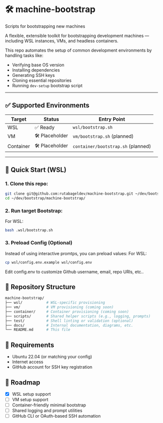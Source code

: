 # 🛠️ machine-bootstrap
Scripts for bootstrapping new machines

A flexible, extensible toolkit for bootstrapping development machines — including WSL instances, VMs, and headless containers.

This repo automates the setup of common development environments by handling tasks like:

- Verifying base OS version
- Installing dependencies
- Generating SSH keys
- Cloning essential repositories
- Running `dev-setup` bootstrap script

---

## ✅ Supported Environments

| Target      | Status         | Entry Point                        |
|-------------|----------------|-------------------------------------|
| WSL         | ✅ Ready       | `wsl/bootstrap.sh`                 |
| VM          | 🛠️ Placeholder | `vm/bootstrap.sh` (planned)        |
| Container   | 🛠️ Placeholder | `container/bootstrap.sh` (planned) |

---

## 🚀 Quick Start (WSL)

### 1. Clone this repo:
```bash
git clone git@github.com:rutabageldev/machine-bootstrap.git ~/dev/bootstrap/machine-bootstrap
cd ~/dev/bootstrap/machine-bootstrap/
```

### 2. Run target Bootstrap:
For WSL:
```bash
bash .wsl/bootstrap.sh
```

### 3. Preload Config (Optional)
Instead of using interactive promtps, you can preload values:
For WSL:
```bash
cp wsl/config.env.example wsl/config.env
```

Edit config.env to customize Github username, email, repo URls, etc..

## 📁 Repository Structure
```bash
machine-bootstrap/
├── wsl/           # WSL-specific provisioning
├── vm/            # VM provisioning (coming soon)
├── container/     # Container provisioning (coming soon)
├── scripts/       # Shared helper scripts (e.g., logging, prompts)
├── test/          # Shell linting or validation (optional)
├── docs/          # Internal documentation, diagrams, etc.
└── README.md      # This file
```

## 📌 Requirements
- Ubuntu 22.04 (or matching your config)
- Internet access
- GitHub account for SSH key registration

## 🧠 Roadmap
- [x] WSL setup support
- [ ] VM setup support
- [ ] Container-friendly minimal bootstrap
- [ ] Shared logging and prompt utilities
- [ ] GitHub CLI or OAuth-based SSH automation